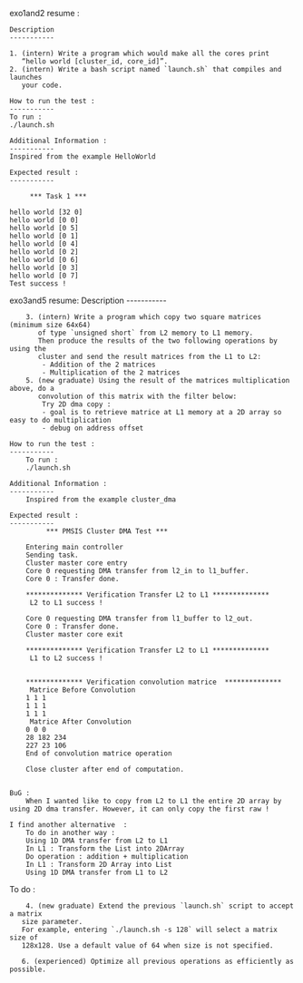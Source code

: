
exo1and2 resume : 

	Description
	-----------

	1. (intern) Write a program which would make all the cores print
	   “hello world [cluster_id, core_id]”.
	2. (intern) Write a bash script named `launch.sh` that compiles and launches
	   your code.

	How to run the test : 
	-----------
	To run : 
	./launch.sh

	Additional Information : 
	-----------
	Inspired from the example HelloWorld 

	Expected result : 
	-----------

	     *** Task 1 ***

	hello world [32 0] 
	hello world [0 0] 
	hello world [0 5] 
	hello world [0 1] 
	hello world [0 4] 
	hello world [0 2] 
	hello world [0 6] 
	hello world [0 3] 
	hello world [0 7] 
	Test success !


exo3and5 resume:
	Description
	-----------

		3. (intern) Write a program which copy two square matrices (minimum size 64x64)
		   of type `unsigned short` from L2 memory to L1 memory.
		   Then produce the results of the two following operations by using the
		   cluster and send the result matrices from the L1 to L2:
		    - Addition of the 2 matrices
		    - Multiplication of the 2 matrices
		5. (new graduate) Using the result of the matrices multiplication above, do a
		   convolution of this matrix with the filter below:
			Try 2D dma copy : 
			- goal is to retrieve matrice at L1 memory at a 2D array so easy to do multiplication 
			- debug on address offset 

	How to run the test : 
	-----------
		To run : 
		./launch.sh

	Additional Information : 
	-----------
		Inspired from the example cluster_dma 

	Expected result : 
	-----------
			 *** PMSIS Cluster DMA Test ***

		Entering main controller
		Sending task.
		Cluster master core entry
		Core 0 requesting DMA transfer from l2_in to l1_buffer.
		Core 0 : Transfer done.

		************** Verification Transfer L2 to L1 ************** 
		 L2 to L1 success ! 

		Core 0 requesting DMA transfer from l1_buffer to l2_out.
		Core 0 : Transfer done.
		Cluster master core exit

		************** Verification Transfer L2 to L1 ************** 
		 L1 to L2 success ! 


		************** Verification convolution matrice  ************** 
		 Matrice Before Convolution 
		1 1 1 
		1 1 1 
		1 1 1 
		 Matrice After Convolution 
		0 0 0 
		28 182 234 
		227 23 106 
		End of convolution matrice operation 

		Close cluster after end of computation.


	BuG : 
		When I wanted like to copy from L2 to L1 the entire 2D array by using 2D dma transfer. However, it can only copy the first raw !

	I find another alternative  : 
		To do in another way :
		Using 1D DMA transfer from L2 to L1
		In L1 : Transform the List into 2DArray
		Do operation : addition + multiplication 
		In L1 : Transform 2D Array into List
		Using 1D DMA transfer from L1 to L2


To do :

 		4. (new graduate) Extend the previous `launch.sh` script to accept a matrix
	   size parameter.
	   For example, entering `./launch.sh -s 128` will select a matrix size of
	   128x128. Use a default value of 64 when size is not specified.

	   6. (experienced) Optimize all previous operations as efficiently as possible.
